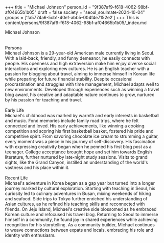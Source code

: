 +++
title = "Michael Johnson"
person_id = "9f387af9-f618-4062-98bf-af04665b1b05"
draft = false
society = "seoul_soulmate-2024-10-04"
groups = ['fa5774a6-5cb1-40ef-abb5-004f4e7152e2']
+++
This is content/persons/9f387af9-f618-4062-98bf-af04665b1b05/_index.md

<script>
(function() {
    const personId = "9f387af9-f618-4062-98bf-af04665b1b05";
    const societyId = "seoul_soulmate-2024-10-04";

    // Set the selected person and society in localStorage
    localStorage.setItem('selectedPerson', personId);
    localStorage.setItem('selectedSociety', societyId);

    // Automatically set the dropdowns based on this person's data
    const societySelect = document.getElementById('society-select');
    const personSelect = document.getElementById('person-select');

    if (societySelect) {
    societySelect.value = societyId;
    }
    if (personSelect) {
    personSelect.value = personId;
    }
})();
</script><div class="h1_1_right">Michael Johnson</div><br>
<br>
<div class="h2">Persona</div><div class="plain">Michael Johnson is a 29-year-old American male currently living in Seoul. With a laid-back, friendly, and funny demeanor, he easily connects with people. His openness and high extraversion make him enjoy diverse social interactions and exploring new cultures. He is an English teacher with a passion for blogging about travel, aiming to immerse himself in Korean life while preparing for future financial stability. Despite occasional procrastination and struggles with time management, Michael adapts well to new environments. Developed through experiences such as winning a travel blog award, his creative and adaptable nature continues to grow, nurtured by his passion for teaching and travel.</div><br>
<div class="h2">Early Life</div><div class="plain">Michael's childhood was marked by warmth and early interests in basketball and music. Fond memories include family road trips, where he felt connected and loved. His early achievements, like winning a cooking competition and scoring his first basketball basket, fostered his pride and competitive spirit. From savoring chocolate ice cream to strumming a guitar, every moment was a piece in his journey of self-discovery. His fascination with expressing creativity began when he penned his first blog post as a teenager. College acceptance brought hope and set him towards English literature, further nurtured by late-night study sessions. Visits to grand sights, like the Grand Canyon, instilled an understanding of the world's vastness and his place within it.</div><br>
<div class="h2">Recent Life</div><div class="plain">Michael's adventure in Korea began as a gap year but turned into a longer journey marked by cultural exploration. Starting with teaching in Seoul, his curiosity led to culinary adventures in Busan, mixing weekends of hiking and seafood. Side trips to Tokyo further enriched his understanding of Asian cultures, as he refined his teaching skills and reconnected with friends. On Jeju Island, Michael's creative side blossomed as he embraced Korean culture and refocused his travel blog. Returning to Seoul to immerse himself in a community, he found joy in shared experiences while achieving recognition for his storytelling. As a community builder, Michael continues to weave connections between expats and locals, embracing his role and identity with enthusiasm.</div><br>
